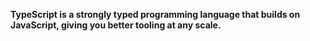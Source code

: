 **TypeScript is a strongly typed programming language that builds on JavaScript, giving you better tooling at any scale.**